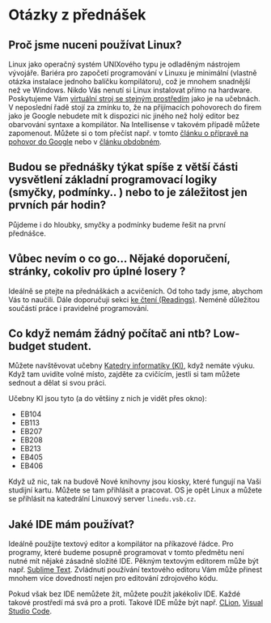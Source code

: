 # Otázky z přednášek

## Proč jsme nuceni používat Linux?

Linux jako operačný systém UNIXového typu je odladěným nástrojem vývojáře.
Bariéra pro započetí programování v Linuxu je minimální (vlastně otázka instalace jednoho balíčku kompilátoru), což je mnohem snadnější než ve Windows.
Nikdo Vás nenutí si Linux instalovat přímo na hardware. Poskytujeme Vám [virtuální stroj se stejným prostředím](vm.md) jako je na učebnách.
V neposlední řadě stojí za zmínku to, že na přijímacích pohovorech do firem jako je Google nebudete mít k dispozici nic jiného než holý editor bez obarvování syntaxe a kompilátor.
Na Intellisense v takovém případě můžete zapomenout.
Můžete si o tom přečíst např. v tomto [článku o přípravě na pohovor do Google](https://psc-g.github.io/interviews/google/2020/02/25/interviewing-at-google.html)
nebo v [článku obdobném](http://steve-yegge.blogspot.com/2008/03/get-that-job-at-google.html).


## Budou se přednášky týkat spíše z větší části vysvětlení základní programovací logiky (smyčky, podmínky.. ) nebo to je záležitost jen prvních pár hodin?

Půjdeme i do hloubky, smyčky a podmínky budeme řešit na první přednášce.


## Vůbec nevím o co go... Nějaké doporučení, stránky, cokoliv pro úplné losery ?

Ideálně se ptejte na přednáškách a acvičeních. Od toho tady jsme, abychom Vás to naučili. Dále doporučuji sekci [ke čtení (Readings)](/readings.md). Neméně důležitou součástí práce i pravidelné programování.


## Co když nemám žádný počítač ani ntb? Low-budget student.

Můžete navštěvovat učebny [Katedry informatiky (KI)](http://www.cs.vsb.cz), když nemáte výuku. Když tam uvidíte volné místo, zajděte za cvičícím, jestli si tam můžete sednout a dělat si svou práci.

Učebny KI jsou tyto (a do většiny z nich je vidět přes okno):

- EB104
- EB113
- EB207
- EB208
- EB213
- EB405
- EB406

Když už nic, tak na budově Nové knihovny jsou kiosky, které fungují na Vaši studijní kartu. Můžete se tam přihlásit a pracovat. OS je opět Linux a můžete se přihlásit na katedrální Linuxový server `linedu.vsb.cz`.


## Jaké IDE mám používat?

Ideálně použijte textový editor a kompilátor na příkazové řádce. Pro programy, které budeme posupně programovat v tomto předmětu není nutné mít nějaké zásadně složité IDE. Pěkným textovým editorem může být např. [Sublime Text](https://www.sublimetext.com/). Zvládnutí používání textového editoru Vám může přinest mnohem více dovedností nejen pro editování zdrojového kódu.

Pokud však bez IDE nemůžete žít, můžete použít jakékoliv IDE. Každé takové prostředí má svá pro a proti. Takové IDE může být např. [CLion](https://www.jetbrains.com/clion/), [Visual Studio Code](https://code.visualstudio.com/).
